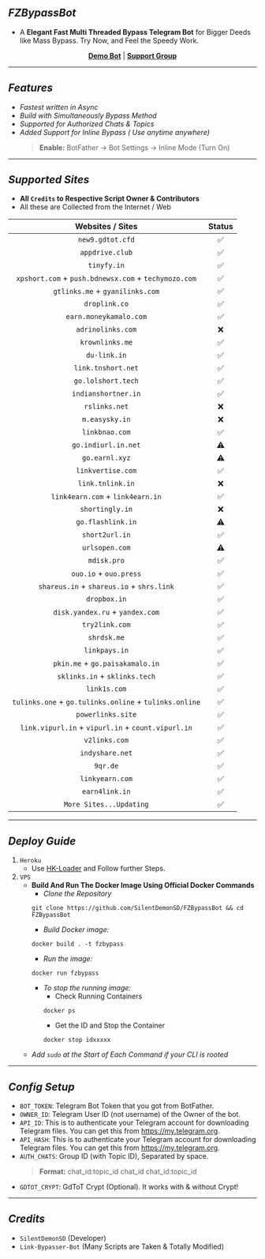 ## ***FZBypassBot***
- A **Elegant Fast Multi Threaded Bypass Telegram Bot** for Bigger Deeds like Mass Bypass. Try Now, and Feel the Speedy Work.

<div align=center>

[**Demo Bot**](https://t.me/FZBypassBot) | [**Support Group**](https://t.me/FXTorrentz)

</div>

---

## ***Features***
- _Fastest written in Async_
- _Build with Simultaneously Bypass Method_
- _Supported for Authorized Chats & Topics_
- _Added Support for Inline Bypass ( Use anytime anywhere)_
  > **Enable:** BotFather -> Bot Settings -> Inline Mode (Turn On)

---

## ***Supported Sites***
- **All `Credits` to Respective Script Owner & Contributors**
- All these are Collected from the Internet / Web

| __Websites / Sites__ | __Status__ |
|:--------------------:|:----------:|
|`new9.gdtot.cfd`|✅️|
|`appdrive.club`|✅️|
|`tinyfy.in`|✅️|
|`xpshort.com` + `push.bdnewsx.com` + `techymozo.com`|✅️|
|`gtlinks.me` + `gyanilinks.com`|✅️|
|`droplink.co`|✅️|
|`earn.moneykamalo.com`|✅️|
|`adrinolinks.com`|❌️|
|`krownlinks.me`|✅️|
|`du-link.in`|✅️|
|`link.tnshort.net`|✅️|
|`go.lolshort.tech`|✅️|
|`indianshortner.in`|✅️|
|`rslinks.net`|❌️|
|`m.easysky.in`|❌️|
|`linkbnao.com`|✅️|
|`go.indiurl.in.net`|⚠️|
|`go.earnl.xyz`|⚠️|
|`linkvertise.com`|✅️|
|`link.tnlink.in`|❌️|
|`link4earn.com` + `link4earn.in`|✅️|
|`shortingly.in`|❌️|️
|`go.flashlink.in`|⚠️|
|`short2url.in`|✅️|
|`urlsopen.com`|⚠️|
|`mdisk.pro`|✅️|
|`ouo.io` + `ouo.press`|✅️|
|`shareus.in` + `shareus.io` + `shrs.link`|✅️|
|`dropbox.in`|✅️|
|`disk.yandex.ru` + `yandex.com`|✅️|
|`try2link.com`|✅️|
|`shrdsk.me`|✅️|
|`linkpays.in`|✅️|
|`pkin.me` + `go.paisakamalo.in`|✅️|
|`sklinks.in` + `sklinks.tech`|✅️|
|`link1s.com`|✅️|
|`tulinks.one` + `go.tulinks.online` + `tulinks.online`|✅️|
|`powerlinks.site`|✅️|
|`link.vipurl.in` + `vipurl.in` + `count.vipurl.in`|✅️|
|`v2links.com`|✅️|
|`indyshare.net`|✅️|
|`9qr.de`|✅️|
|`linkyearn.com`|✅️|
|`earn4link.in`|✅️|
|`More Sites...Updating`|✅️|

---

## ***Deploy Guide***
1. `Heroku`
    - Use [HK-Loader](https://github.com/SilentDemonSD/HK-Loader) and Follow further Steps.
2. `VPS`
    - **Build And Run The Docker Image Using Official Docker Commands**
        - _Clone the Repository_
        ```
        git clone https://github.com/SilentDemonSD/FZBypassBot && cd FZBypassBot
        ```
        - _Build Docker image:_
        ```
        docker build . -t fzbypass
        ```
        - _Run the image:_
        ```
        docker run fzbypass
        ```
        - _To stop the running image:_
            - Check Running Containers
            ```
            docker ps
            ```
            - Get the ID and Stop the Container
            ```
            docker stop idxxxxx
            ```
    - _Add `sudo` at the Start of Each Command if your CLI is rooted_

---

## ***Config Setup***
- `BOT_TOKEN`: Telegram Bot Token that you got from BotFather.
- `OWNER_ID`: Telegram User ID (not username) of the Owner of the bot.
- `API_ID`: This is to authenticate your Telegram account for downloading Telegram files. You can get this from https://my.telegram.org.
- `API_HASH`: This is to authenticate your Telegram account for downloading Telegram files. You can get this from https://my.telegram.org.
- `AUTH_CHATS`: Group ID (with Topic ID), Separated by space.
  > **Format:** chat_id:topic_id chat_id chat_id:topic_id
- `GDTOT_CRYPT`: GdToT Crypt (Optional). It works with & without Crypt!

---

## ***Credits***
- `SilentDemonSD` (Developer)
- `Link-Bypasser-Bot` (Many Scripts are Taken & Totally Modified)